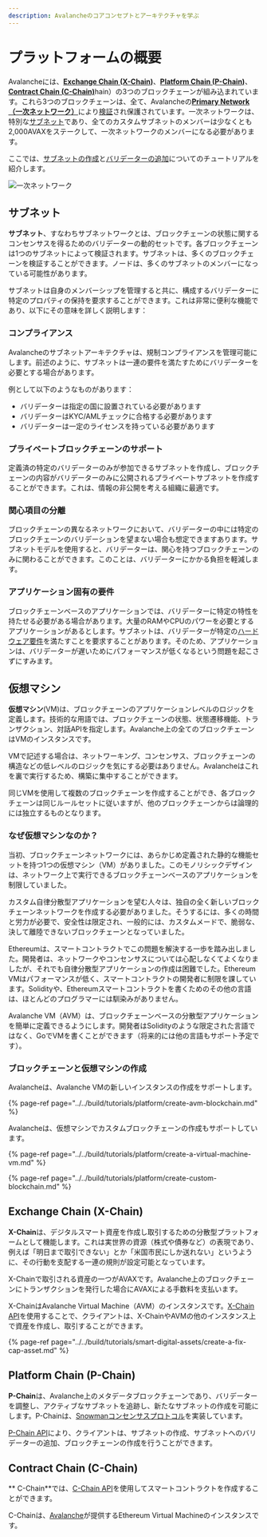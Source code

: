 ```yaml
---
description: Avalancheのコアコンセプトとアーキテクチャを学ぶ
---
```


# プラットフォームの概要

Avalancheには、[**Exchange Chain \(X-Chain\)**](./#exchange-chain-x-chain)、[**Platform Chain \(P-Chain\)**](./#platform-chain-p-chain)、[**Contract Chain \(C-Chain\)**](./#contract-chain-c-chain)hain）の3つのブロックチェーンが組み込まれています。これら3つのブロックチェーンは、全て、Avalancheの[**Primary Network（一次ネットワーク）**](http://support.avalabs.org/en/articles/4135650-what-is-the-primary-network)により[検証](http://support.avalabs.org/en/articles/4064704-what-is-a-blockchain-validator)され保護されています。一次ネットワークは、特別な[サブネット](http://support.avalabs.org/en/articles/4064861-what-is-a-subnetwork-subnet)であり、全てのカスタムサブネットのメンバーは少なくとも2,000AVAXをステークして、一次ネットワークのメンバーになる必要があります。

ここでは、[サブネットの作成](../../build/tutorials/platform/create-a-subnet.md)と[バリデーターの追加](../../build/tutorials/nodes-and-staking/add-a-validator.md)についてのチュートリアルを紹介します。

![一次ネットワーク](../../.gitbook/assets/image%20%2821%29.png)

## サブネット

**サブネット**、すなわちサブネットワークとは、ブロックチェーンの状態に関するコンセンサスを得るためのバリデーターの動的セットです。各ブロックチェーンは1つのサブネットによって検証されます。サブネットは、多くのブロックチェーンを検証することができます。ノードは、多くのサブネットのメンバーになっている可能性があります。

サブネットは自身のメンバーシップを管理すると共に、構成するバリデーターに特定のプロパティの保持を要求することができます。これは非常に便利な機能であり、以下にその意味を詳しく説明します：

### コンプライアンス

Avalancheのサブネットアーキテクチャは、規制コンプライアンスを管理可能にします。前述のように、サブネットは一連の要件を満たすためにバリデーターを必要とする場合があります。

例として以下のようなものがあります：

* バリデーターは指定の国に設置されている必要があります
* バリデーターはKYC/AMLチェックに合格する必要があります
* バリデーターは一定のライセンスを持っている必要があります

### プライベートブロックチェーンのサポート

定義済の特定のバリデーターのみが参加できるサブネットを作成し、ブロックチェーンの内容がバリデーターのみに公開されるプライベートサブネットを作成することができます。これは、情報の非公開を考える組織に最適です。

### 関心項目の分離

ブロックチェーンの異なるネットワークにおいて、バリデーターの中には特定のブロックチェーンのバリデーションを望まない場合も想定できますあります。サブネットモデルを使用すると、バリデーターは、関心を持つブロックチェーンのみに関わることができます。このことは、バリデーターにかかる負担を軽減します。

### アプリケーション固有の要件

ブロックチェーンベースのアプリケーションでは、バリデーターに特定の特性を持たせる必要がある場合があります。大量のRAMやCPUのパワーを必要とするアプリケーションがあるとします。サブネットは、バリデーターが特定の[ハードウェア要件](http://support.avalabs.org/en/articles/4064879-technical-requirements-for-running-a-validator-node-on-avalanche)を満たすことを要求することがあります。そのため、アプリケーションは、バリデーターが遅いためにパフォーマンスが低くなるという問題を起こさずにすみます。

## 仮想マシン

**仮想マシン**\(VM\)は、ブロックチェーンのアプリケーションレベルのロジックを定義します。技術的な用語では、ブロックチェーンの状態、状態遷移機能、トランザクション、対話APIを指定します。Avalanche上の全てのブロックチェーンはVMのインスタンスです。

VMで記述する場合は、ネットワーキング、コンセンサス、ブロックチェーンの構造などの低レベルのロジックを気にする必要はありません。Avalancheはこれを裏で実行するため、構築に集中することができます。

同じVMを使用して複数のブロックチェーンを作成することができ、各ブロックチェーンは同じルールセットに従いますが、他のブロックチェーンからは論理的には独立するものとなります。

### なぜ仮想マシンなのか？

当初、ブロックチェーンネットワークには、あらかじめ定義された静的な機能セットを持つ1つの仮想マシン（VM）がありました。このモノリシックデザインは、ネットワーク上で実行できるブロックチェーンベースのアプリケーションを制限していました。

カスタム自律分散型アプリケーションを望む人々は、独自の全く新しいブロックチェーンネットワークを作成する必要がありました。そうするには、多くの時間と労力が必要で、安全性は限定され、一般的には、カスタムメードで、脆弱な、決して離陸できないブロックチェーンとなっていました。

Ethereumは、スマートコントラクトでこの問題を解決する一歩を踏み出しました。開発者は、ネットワークやコンセンサスについては心配しなくてよくなりましたが、それでも自律分散型アプリケーションの作成は困難でした。Ethereum VMはパフォーマンスが低く、スマートコントラクトの開発者に制限を課しています。Solidityや、Ethereumスマートコントラクトを書くためのその他の言語は、ほとんどのプログラマーには馴染みがありません。

Avalanche VM（AVM）は、ブロックチェーンベースの分散型アプリケーションを簡単に定義できるようにします。開発者はSolidityのような限定された言語ではなく、GoでVMを書くことができます（将来的には他の言語もサポート予定です）。

### ブロックチェーンと仮想マシンの作成

Avalancheは、Avalanche VMの新しいインスタンスの作成をサポートします。

{% page-ref page="../../build/tutorials/platform/create-avm-blockchain.md" %}

Avalancheは、仮想マシンでカスタムブロックチェーンの作成もサポートしています。

{% page-ref page="../../build/tutorials/platform/create-a-virtual-machine-vm.md" %}

{% page-ref page="../../build/tutorials/platform/create-custom-blockchain.md" %}

## Exchange Chain \(X-Chain\)

**X-Chain**は、デジタルスマート資産を作成し取引するための分散型プラットフォームとして機能します。これは実世界の資源（株式や債券など）の表現であり、例えば「明日まで取引できない」とか「米国市民にしか送れない」というように、その行動を支配する一連の規則が設定可能となっています。

X-Chainで取引される資産の一つがAVAXです。Avalanche上のブロックチェーンにトランザクションを発行した場合にAVAXによる手数料を支払います。

X-ChainはAvalanche Virtual Machine（AVM）のインスタンスです。[X-Chain API](../../build/avalanchego-apis/exchange-chain-x-chain-api.md)を使用することで、クライアントは、X-ChainやAVMの他のインスタンス上で資産を作成し、取引することができます。

{% page-ref page="../../build/tutorials/smart-digital-assets/create-a-fix-cap-asset.md" %}

## Platform Chain \(P-Chain\)

**P-Chain**は、Avalanche上のメタデータブロックチェーンであり、バリデーターを調整し、アクティブなサブネットを追跡し、新たなサブネットの作成を可能にします。P-Chainは、[Snowmanコンセンサスプロトコル](../../#snowman-consensus-protocol)を実装しています。

[P-Chain API](../../build/avalanchego-apis/platform-chain-p-chain-api.md)により、クライアントは、サブネットの作成、サブネットへのバリデーターの追加、ブロックチェーンの作成を行うことができます。

## Contract Chain \(C-Chain\)

** C-Chain**では、[C-Chain API](../../build/avalanchego-apis/contract-chain-c-chain-api.md)を使用してスマートコントラクトを作成することができます。

 C-Chainは、[Avalanche](../../)が提供するEthereum Virtual Machineのインスタンスです。

